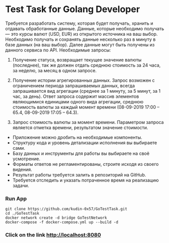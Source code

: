 # Test Task for Golang Developer

Требуется разработать систему, которая будет получать, хранить и отдавать обработанные данные. Данные, которые необходимо получать — это курсы валют (USD, EUR) из открытого источника на ваш выбор. Необходимо получать и сохранять данные несколько раз в минуту в базе данных (на ваш выбор). Далее данные могут быть получены из данного сервиса по API.
Необходимые запросы:

1) Получение статуса, возвращает текущее значение валюты (последнее), так же должен
отдать среднюю стоимость за 24 часа, за неделю, за месяц в одном запросе.

2) Получение истории агрегированных данных. Запрос возможен с ограничением периода запрашиваемых данных, всегда запрашивается вид агрегации (среднее за 1 минуту, за 5
минут, за 1 час, за день). Ответ запроса содержит массив элементов являющимися единицами одного вида агрегации, среднюю стоимость валюты за каждый момент времени (08-09-2019 17:00 – 65.4, 08-09-2019 17:05 – 64.3).

3) Запрос стоимость валюты за момент времени. Параметром запроса является отметка времени, результатом значение стоимости.

* Приложение можно дробить на необходимые компоненты.
* Структуру кода и уровень детализации исполнения вы выбираете сами.
* Базу данных и инструменты для работы вы выбираете на своё усмотрение.
* Форматы ответов не регламентированы, строите исходя из своего видения.
* Результат работы требуется залить в репозиторий на GitHub.
* Требуется отследить и указать потраченное время на реализацию задачи.

### Run App

```
git clone https://github.com/kudin-0x57/GoTestTask.git
cd ./GoTestTask
docker network create -d bridge GoTestNetwork
docker-compose -f docker-compose.yml up --build -d
```

### Сlick on the link [http://localhost:8080](http://localhost:8080)

